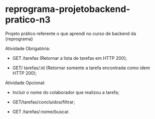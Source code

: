 # reprograma-projetobackend-pratico-n3
Projeto prático referente o que aprendi no curso de backend da {reprograma}

Atividade Obrigatória:

- GET /tarefas (Retornar a lista de tarefas em HTTP 200);

- GET/ tarefas/:id (Retornar somente a tarefa encontrada como idem HTTP 200);

Atividade Opcional:

- Incluir o nome do colaborador que realizou a tarefa;

- GET/tarefas/concluidos/filtrar;

- GET /tarefas/:nome/buscar.
